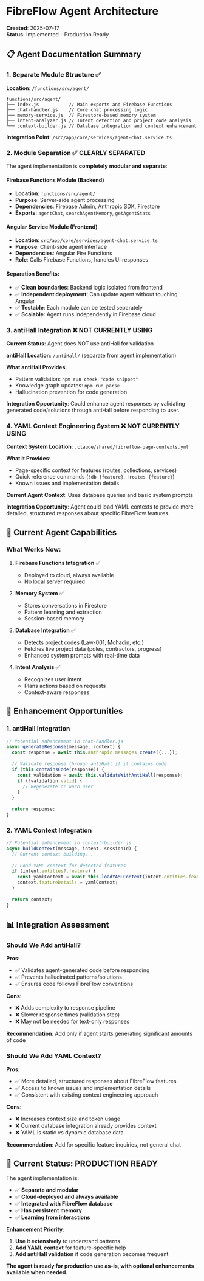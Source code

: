 # FibreFlow Agent Architecture

**Created**: 2025-07-17  
**Status**: Implemented - Production Ready

## 📋 **Agent Documentation Summary**

### 1. **Separate Module Structure** ✅

**Location**: `/functions/src/agent/`
```
functions/src/agent/
├── index.js           // Main exports and Firebase Functions
├── chat-handler.js    // Core chat processing logic
├── memory-service.js  // Firestore-based memory system
├── intent-analyzer.js // Intent detection and project code analysis
└── context-builder.js // Database integration and context enhancement
```

**Integration Point**: `/src/app/core/services/agent-chat.service.ts`

### 2. **Module Separation** ✅ CLEARLY SEPARATED

The agent implementation is **completely modular and separate**:

#### **Firebase Functions Module** (Backend)
- **Location**: `functions/src/agent/`
- **Purpose**: Server-side agent processing
- **Dependencies**: Firebase Admin, Anthropic SDK, Firestore
- **Exports**: `agentChat`, `searchAgentMemory`, `getAgentStats`

#### **Angular Service Module** (Frontend)
- **Location**: `src/app/core/services/agent-chat.service.ts`
- **Purpose**: Client-side agent interface
- **Dependencies**: Angular Fire Functions
- **Role**: Calls Firebase Functions, handles UI responses

#### **Separation Benefits**:
- ✅ **Clean boundaries**: Backend logic isolated from frontend
- ✅ **Independent deployment**: Can update agent without touching Angular
- ✅ **Testable**: Each module can be tested separately
- ✅ **Scalable**: Agent runs independently in Firebase cloud

### 3. **antiHall Integration** ❌ NOT CURRENTLY USING

**Current Status**: Agent does NOT use antiHall for validation

**antiHall Location**: `/antiHall/` (separate from agent implementation)

**What antiHall Provides**:
- Pattern validation: `npm run check "code snippet"`
- Knowledge graph updates: `npm run parse`
- Hallucination prevention for code generation

**Integration Opportunity**: Could enhance agent responses by validating generated code/solutions through antiHall before responding to user.

### 4. **YAML Context Engineering System** ❌ NOT CURRENTLY USING

**Context System Location**: `.claude/shared/fibreflow-page-contexts.yml`

**What it Provides**:
- Page-specific context for features (routes, collections, services)
- Quick reference commands (`!db {feature}`, `!routes {feature}`)
- Known issues and implementation details

**Current Agent Context**: Uses database queries and basic system prompts

**Integration Opportunity**: Agent could load YAML contexts to provide more detailed, structured responses about specific FibreFlow features.

## 🔧 **Current Agent Capabilities**

### **What Works Now**:
1. **Firebase Functions Integration** ✅
   - Deployed to cloud, always available
   - No local server required

2. **Memory System** ✅
   - Stores conversations in Firestore
   - Pattern learning and extraction
   - Session-based memory

3. **Database Integration** ✅
   - Detects project codes (Law-001, Mohadin, etc.)
   - Fetches live project data (poles, contractors, progress)
   - Enhanced system prompts with real-time data

4. **Intent Analysis** ✅
   - Recognizes user intent
   - Plans actions based on requests
   - Context-aware responses

## 🚀 **Enhancement Opportunities**

### **1. antiHall Integration**
```javascript
// Potential enhancement in chat-handler.js
async generateResponse(message, context) {
  const response = await this.anthropic.messages.create({...});
  
  // Validate response through antiHall if it contains code
  if (this.containsCode(response)) {
    const validation = await this.validateWithAntiHall(response);
    if (!validation.valid) {
      // Regenerate or warn user
    }
  }
  
  return response;
}
```

### **2. YAML Context Integration**
```javascript
// Potential enhancement in context-builder.js
async buildContext(message, intent, sessionId) {
  // Current context building...
  
  // Load YAML context for detected features
  if (intent.entities?.feature) {
    const yamlContext = await this.loadYAMLContext(intent.entities.feature);
    context.featureDetails = yamlContext;
  }
  
  return context;
}
```

## 📊 **Integration Assessment**

### **Should We Add antiHall?**
**Pros**:
- ✅ Validates agent-generated code before responding
- ✅ Prevents hallucinated patterns/solutions
- ✅ Ensures code follows FibreFlow conventions

**Cons**:
- ❌ Adds complexity to response pipeline
- ❌ Slower response times (validation step)
- ❌ May not be needed for text-only responses

**Recommendation**: Add only if agent starts generating significant amounts of code

### **Should We Add YAML Context?**
**Pros**:
- ✅ More detailed, structured responses about FibreFlow features
- ✅ Access to known issues and implementation details
- ✅ Consistent with existing context engineering approach

**Cons**:
- ❌ Increases context size and token usage
- ❌ Current database integration already provides context
- ❌ YAML is static vs dynamic database data

**Recommendation**: Add for specific feature inquiries, not general chat

## 🎯 **Current Status: PRODUCTION READY**

The agent implementation is:
- ✅ **Separate and modular**
- ✅ **Cloud-deployed and always available**  
- ✅ **Integrated with FibreFlow database**
- ✅ **Has persistent memory**
- ✅ **Learning from interactions**

**Enhancement Priority**:
1. **Use it extensively** to understand patterns
2. **Add YAML context** for feature-specific help
3. **Add antiHall validation** if code generation becomes frequent

**The agent is ready for production use as-is, with optional enhancements available when needed.**
